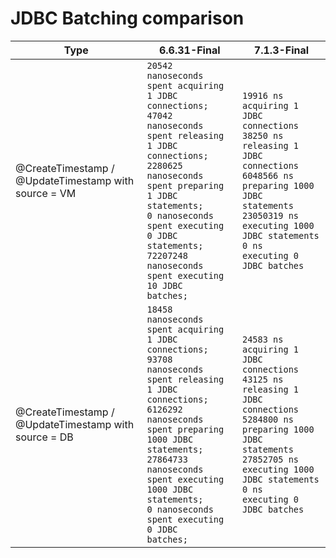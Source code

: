 # JDBC Batching comparison

| Type                                                 | 6.6.31-Final                                                                                                                                                                                                                                                                                                | 7.1.3-Final                                                                                                                                                                                                                 |
|------------------------------------------------------|-------------------------------------------------------------------------------------------------------------------------------------------------------------------------------------------------------------------------------------------------------------------------------------------------------------|-----------------------------------------------------------------------------------------------------------------------------------------------------------------------------------------------------------------------------|
| @CreateTimestamp / @UpdateTimestamp with source = VM | <code>20542 nanoseconds spent acquiring 1 JDBC connections;<br/>47042 nanoseconds spent releasing 1 JDBC connections;<br/>2280625 nanoseconds spent preparing 1 JDBC statements;<br/>0 nanoseconds spent executing 0 JDBC statements;<br/>72207248 nanoseconds spent executing 10 JDBC batches;</code>      | <code>19916 ns acquiring 1 JDBC connections<br/>38250 ns releasing 1 JDBC connections<br/>6048566 ns preparing 1000 JDBC statements<br/>23050319 ns executing 1000 JDBC statements<br/>0 ns executing 0 JDBC batches</code> |
| @CreateTimestamp / @UpdateTimestamp with source = DB | <code>18458 nanoseconds spent acquiring 1 JDBC connections;<br/>93708 nanoseconds spent releasing 1 JDBC connections;<br/>6126292 nanoseconds spent preparing 1000 JDBC statements;<br/>27864733 nanoseconds spent executing 1000 JDBC statements;<br/>0 nanoseconds spent executing 0 JDBC batches;</code> | <code>24583 ns acquiring 1 JDBC connections<br/>43125 ns releasing 1 JDBC connections<br/>5284800 ns preparing 1000 JDBC statements<br/>27852705 ns executing 1000 JDBC statements<br/>0 ns executing 0 JDBC batches</code> |
